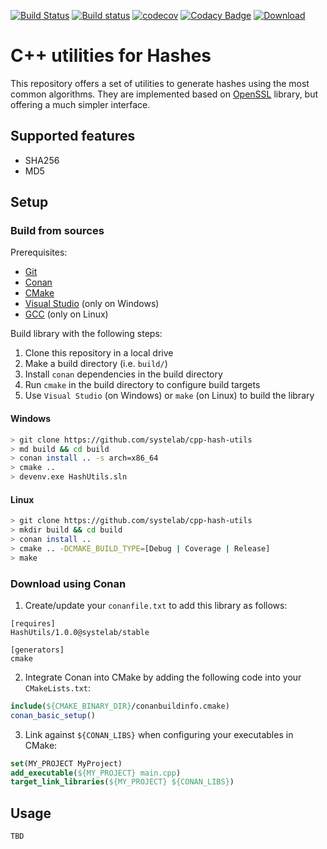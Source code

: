 [![Build Status](https://travis-ci.org/systelab/cpp-hash-utils.svg?branch=master)](https://travis-ci.org/systelab/cpp-hash-utils)
[![Build status](https://ci.appveyor.com/api/projects/status/qdrjivrs26gf46lo?svg=true)](https://ci.appveyor.com/project/systelab/cpp-hash-utils)
[![codecov](https://codecov.io/gh/systelab/cpp-hash-utils/branch/master/graph/badge.svg)](https://codecov.io/gh/systelab/cpp-hash-utils)
[![Codacy Badge](https://api.codacy.com/project/badge/Grade/492f2b284cd149018ec9dd54a45d53df)](https://www.codacy.com/app/systelab/cpp-hash-utils?utm_source=github.com&amp;utm_medium=referral&amp;utm_content=systelab/cpp-hash-utils&amp;utm_campaign=Badge_Grade)
[![Download](https://api.bintray.com/packages/systelab/conan/HashUtils:systelab/images/download.svg)](https://bintray.com/systelab/conan/HashUtils:systelab/_latestVersion)


# C++ utilities for Hashes

This repository offers a set of utilities to generate hashes using the most common algorithms. They are implemented based on [OpenSSL](https://www.openssl.org/) library, but offering a much simpler interface.

## Supported features

* SHA256
* MD5

## Setup

### Build from sources

Prerequisites:
  - [Git](https://git-scm.com/)
  - [Conan](https://conan.io/)
  - [CMake](https://cmake.org/)
  - [Visual Studio](https://visualstudio.microsoft.com/) (only on Windows)
  - [GCC](https://gcc.gnu.org/) (only on Linux)

Build library with the following steps:
  1. Clone this repository in a local drive
  2. Make a build directory (i.e. `build/`)
  3. Install `conan` dependencies in the build directory
  4. Run `cmake` in the build directory to configure build targets
  5. Use `Visual Studio` (on Windows) or `make` (on Linux) to build the library

#### Windows
``` bash
> git clone https://github.com/systelab/cpp-hash-utils
> md build && cd build
> conan install .. -s arch=x86_64
> cmake ..
> devenv.exe HashUtils.sln
```

#### Linux
``` bash
> git clone https://github.com/systelab/cpp-hash-utils
> mkdir build && cd build
> conan install ..
> cmake .. -DCMAKE_BUILD_TYPE=[Debug | Coverage | Release]
> make
```

### Download using Conan

  1. Create/update your `conanfile.txt` to add this library as follows:

```
[requires]
HashUtils/1.0.0@systelab/stable

[generators]
cmake
```

  2. Integrate Conan into CMake by adding the following code into your `CMakeLists.txt`:

```cmake
include(${CMAKE_BINARY_DIR}/conanbuildinfo.cmake)
conan_basic_setup()
```

  3. Link against `${CONAN_LIBS}` when configuring your executables in CMake:

```cmake
set(MY_PROJECT MyProject)
add_executable(${MY_PROJECT} main.cpp)
target_link_libraries(${MY_PROJECT} ${CONAN_LIBS})
```

## Usage

`TBD`